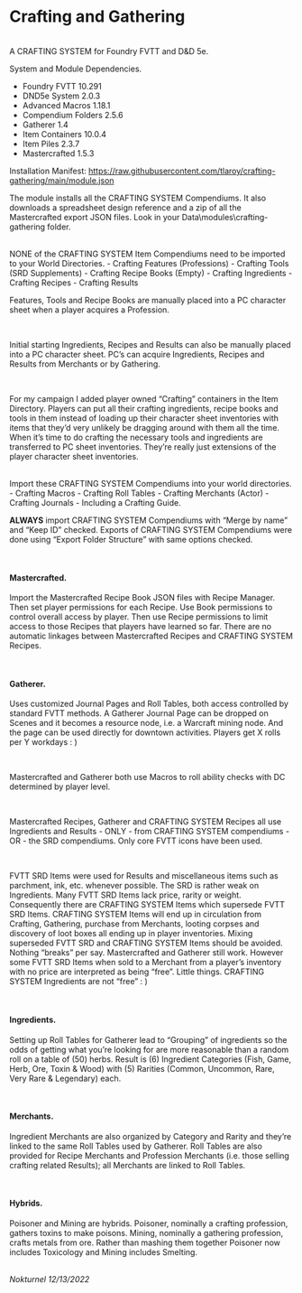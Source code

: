 <h1>Crafting and Gathering</h1>
<br>
A CRAFTING SYSTEM for Foundry FVTT and D&D 5e.

System and Module Dependencies.
- Foundry FVTT 10.291
- DND5e System 2.0.3
- Advanced Macros 1.18.1
- Compendium Folders 2.5.6
- Gatherer 1.4
- Item Containers 10.0.4
- Item Piles 2.3.7
- Mastercrafted 1.5.3

Installation Manifest: https://raw.githubusercontent.com/tlaroy/crafting-gathering/main/module.json 
<br>
<p>The module installs all the CRAFTING SYSTEM Compendiums.  It also downloads a spreadsheet design reference and a zip of all the Mastercrafted export JSON files.  Look in your Data\modules\crafting-gathering folder.</p>
<br>
NONE of the CRAFTING SYSTEM Item Compendiums need to be imported to your World Directories.
- Crafting Features (Professions)
- Crafting Tools (SRD Supplements)
- Crafting Recipe Books (Empty)
- Crafting Ingredients
- Crafting Recipes
- Crafting Results
<br>
<p>Features, Tools and Recipe Books are manually placed into a PC character sheet when a player acquires a Profession.</p>
<br>
<p>Initial starting Ingredients, Recipes and Results can also be manually placed into a PC character sheet.  PC’s can acquire Ingredients, Recipes and Results from Merchants or by Gathering.</p>
<br>
<p>For my campaign I added player owned “Crafting” containers in the Item Directory.  Players can put all their crafting ingredients, recipe books and tools in them instead of loading up their character sheet inventories with items that they’d very unlikely be dragging around with them all the time.  When it’s time to do crafting the necessary tools and ingredients are transferred to PC sheet inventories.  They’re really just extensions of the player character sheet inventories.</p>
<br>
Import these CRAFTING SYSTEM Compendiums into your world directories.
- Crafting Macros
- Crafting Roll Tables
- Crafting Merchants (Actor)
- Crafting Journals - Including a Crafting Guide.
<br>
<p><b>ALWAYS</b> import CRAFTING SYSTEM Compendiums with “Merge by name” and “Keep ID” checked.  Exports of CRAFTING SYSTEM Compendiums were done using “Export Folder Structure” with same options checked.</p>
<br>
<h4>Mastercrafted.</h4> 
<p>Import the Mastercrafted Recipe Book JSON files with Recipe Manager.  Then set player permissions for each Recipe.  Use Book permissions to control overall access by player.  Then use Recipe permissions to limit access to those Recipes that players have learned so far.  There are no automatic linkages between Mastercrafted Recipes and CRAFTING SYSTEM Recipes.</p>
<br>	
<h4>Gatherer.</h4> 
<p>Uses customized Journal Pages and Roll Tables, both access controlled by standard FVTT methods.  A Gatherer Journal Page can be dropped on Scenes and it becomes a resource node, i.e. a Warcraft mining node.  And the page can be used directly for downtown activities.  Players get X rolls per Y workdays : )</p>
<br>
<p>Mastercrafted and Gatherer both use Macros to roll ability checks with DC determined by player level.</p>
<br>
<p>Mastercrafted Recipes, Gatherer and CRAFTING SYSTEM Recipes all use Ingredients and Results - ONLY - from CRAFTING SYSTEM compendiums - OR - the SRD compendiums.  Only core FVTT icons have been used.</p>
<br>
<p>FVTT SRD Items were used for Results and miscellaneous items such as parchment, ink, etc. whenever possible.  The SRD is rather weak on Ingredients.  Many FVTT SRD Items lack price, rarity or weight.  Consequently there are CRAFTING SYSTEM Items which supersede FVTT SRD Items.  CRAFTING SYSTEM Items will end up in circulation from Crafting, Gathering, purchase from Merchants, looting corpses and discovery of loot boxes all ending up in player inventories.  Mixing superseded FVTT SRD and CRAFTING SYSTEM Items should be avoided.  Nothing “breaks” per say.  Mastercrafted and Gatherer still work.  However some FVTT SRD Items when sold to a Merchant from a player’s inventory with no price are interpreted as being “free”.  Little things.  CRAFTING SYSTEM Ingredients are not “free” : )</p>
<br>
<h4>Ingredients.</h4> 
<p>Setting up Roll Tables for Gatherer lead to “Grouping” of ingredients so the odds of getting what you’re looking for are more reasonable than a random roll on a table of (50) herbs.  Result is (6) Ingredient Categories (Fish, Game, Herb, Ore, Toxin & Wood) with (5) Rarities (Common, Uncommon, Rare, Very Rare & Legendary) each.</p>
<br>
<h4>Merchants.</h4> 
<p>Ingredient Merchants are also organized by Category and Rarity and they’re linked to the same Roll Tables used by Gatherer.  Roll Tables are also provided for Recipe Merchants and Profession Merchants (i.e. those selling crafting related Results); all Merchants are linked to Roll Tables.</p>
<br>
<h4>Hybrids.</h4> 
<p>Poisoner and Mining are hybrids.  Poisoner, nominally a crafting profession, gathers toxins to make poisons.  Mining, nominally a gathering profession, crafts metals from ore.  Rather than mashing them together Poisoner now includes Toxicology and Mining includes Smelting.</p>
<br>
<i>Nokturnel 12/13/2022</i>
